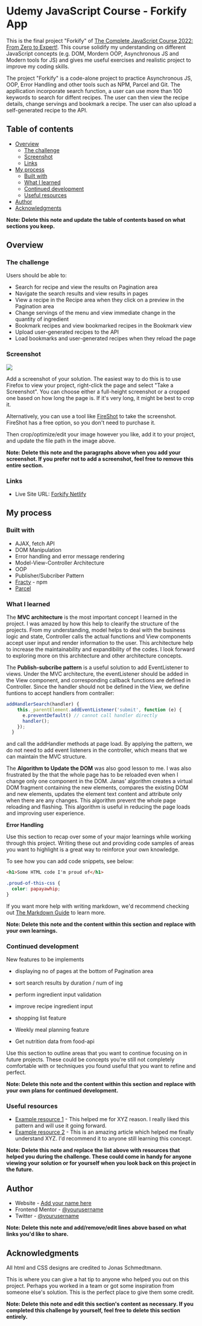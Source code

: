 # Udemy JavaScript Course - Forkify App

This is the final project "Forkify" of [The Complete JavaScript Course 2022: From Zero to Expert!](https://www.udemy.com/course/the-complete-javascript-course/). This course solidify my understanding on different JavaScript concepts (e.g. DOM, Mordern OOP, Asynchronous JS and Modern tools for JS) and gives me useful exercises and realistic project to improve my coding skills. 

The project "Forkify" is a code-alone project to practice Asynchronous JS, OOP, Error Handling and other tools such as NPM, Parcel and Git. The appllication incorporate search function, a user can use more than 100 keywords to search for diffent recipes. The user can then view the recipe details, change servings and bookmark a recipe. The user can also upload a self-generated recipe to the API. 

## Table of contents

- [Overview](#overview)
  - [The challenge](#the-challenge)
  - [Screenshot](#screenshot)
  - [Links](#links)
- [My process](#my-process)
  - [Built with](#built-with)
  - [What I learned](#what-i-learned)
  - [Continued development](#continued-development)
  - [Useful resources](#useful-resources)
- [Author](#author)
- [Acknowledgments](#acknowledgments)

**Note: Delete this note and update the table of contents based on what sections you keep.**

## Overview

### The challenge

Users should be able to:

- Search for recipe and view the results on Pagination area
- Navigate the search results and view results in pages 
- View a recipe in the Recipe area when they click on a preview in the Pagination area 
- Change servings of the menu and view immediate change in the quantity of ingredient
- Bookmark recipes and view bookmarked recipes in the Bookmark view
- Upload user-generated recipes to the API
- Load bookmarks and user-generated recipes when they reload the page 

### Screenshot

![](./screenshot.jpg)

Add a screenshot of your solution. The easiest way to do this is to use Firefox to view your project, right-click the page and select "Take a Screenshot". You can choose either a full-height screenshot or a cropped one based on how long the page is. If it's very long, it might be best to crop it.

Alternatively, you can use a tool like [FireShot](https://getfireshot.com/) to take the screenshot. FireShot has a free option, so you don't need to purchase it. 

Then crop/optimize/edit your image however you like, add it to your project, and update the file path in the image above.

**Note: Delete this note and the paragraphs above when you add your screenshot. If you prefer not to add a screenshot, feel free to remove this entire section.**

### Links

- Live Site URL: [Forkify Netlify](https://forkify-isaactangky.netlify.app/)

## My process

### Built with

- AJAX, fetch API
- DOM Manipulation
- Error handling and error message rendering
- Model-View-Controller Architecture
- OOP
- Publisher/Subcriber Pattern
- [Fracty](https://www.npmjs.com/package/fracty) - npm
- [Parcel](https://parceljs.org/)


### What I learned

The **MVC architecture** is the most important concept I learned in the project. I was amazed by how this help to clearify the structure of the projects. From my understanding, model helps to deal with the business logic and state, Controller calls the actual functions and View components accept user input and render information to the user. This architecture help to increase the maintainability and expandibility of the codes. I look forward to exploring more on this architecture and other architecture concepts. 

The **Publish-subcribe pattern** is a useful solution to add EventListener to views. Under the MVC architecture, the eventListener should be added in the View component, and corresponding callback functions are defined in Controller. Since the handler should not be defined in the View, we define funtions to accept handlers from contraller:

```js
addHandlerSearch(handler) {
    this._parentElement.addEventListener('submit', function (e) {
      e.preventDefault() // cannot call handler directly
      handler();
    });
  }
```
and call the addHandler methods at page load. By applying the pattern, we do not need to add event listeners in the controller, which means that we can maintain the MVC structure.

The **Algorithm to Update the DOM** was also good lesson to me. I was also frustrated by the that the whole page has to be reloaded even when I change only one component in the DOM. Janas' algorithm creates a virtual DOM fragment containing the new elements, compares the existing DOM and new elements, updates the element text content and attribute only when there are any changes. This algorithm prevent the whole page reloading and flashing. This algorithm is useful in reducing the page loads and improving user experience.

**Error Handling**



Use this section to recap over some of your major learnings while working through this project. Writing these out and providing code samples of areas you want to highlight is a great way to reinforce your own knowledge.



To see how you can add code snippets, see below:

```html
<h1>Some HTML code I'm proud of</h1>
```
```css
.proud-of-this-css {
  color: papayawhip;
}
```


If you want more help with writing markdown, we'd recommend checking out [The Markdown Guide](https://www.markdownguide.org/) to learn more.

**Note: Delete this note and the content within this section and replace with your own learnings.**

### Continued development

New features to be implements
- displaying no of pages at the bottom of Pagination area
- sort search results by duration / num of ing
- perform ingredient input validation
- improve recipe ingredient input

- shopping list feature

- Weekly meal planning feature

- Get nutrition data from food-api

Use this section to outline areas that you want to continue focusing on in future projects. These could be concepts you're still not completely comfortable with or techniques you found useful that you want to refine and perfect.

**Note: Delete this note and the content within this section and replace with your own plans for continued development.**

### Useful resources

- [Example resource 1](https://www.example.com) - This helped me for XYZ reason. I really liked this pattern and will use it going forward.
- [Example resource 2](https://www.example.com) - This is an amazing article which helped me finally understand XYZ. I'd recommend it to anyone still learning this concept.

**Note: Delete this note and replace the list above with resources that helped you during the challenge. These could come in handy for anyone viewing your solution or for yourself when you look back on this project in the future.**

## Author

- Website - [Add your name here](https://www.your-site.com)
- Frontend Mentor - [@yourusername](https://www.frontendmentor.io/profile/yourusername)
- Twitter - [@yourusername](https://www.twitter.com/yourusername)

**Note: Delete this note and add/remove/edit lines above based on what links you'd like to share.**

## Acknowledgments

All html and CSS designs are credited to Jonas Schmedtmann. 

This is where you can give a hat tip to anyone who helped you out on this project. Perhaps you worked in a team or got some inspiration from someone else's solution. This is the perfect place to give them some credit.

**Note: Delete this note and edit this section's content as necessary. If you completed this challenge by yourself, feel free to delete this section entirely.**
